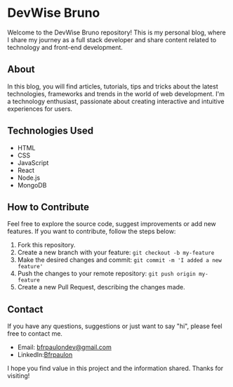# DevWise Bruno

Welcome to the DevWise Bruno repository! This is my personal blog, where I share my journey as a full stack developer and share content related to technology and front-end development.

## About

In this blog, you will find articles, tutorials, tips and tricks about the latest technologies, frameworks and trends in the world of web development. I'm a technology enthusiast, passionate about creating interactive and intuitive experiences for users.

## Technologies Used

- HTML
- CSS
- JavaScript
- React
- Node.js
- MongoDB

## How to Contribute

Feel free to explore the source code, suggest improvements or add new features. If you want to contribute, follow the steps below:

1. Fork this repository.
2. Create a new branch with your feature: `git checkout -b my-feature`
3. Make the desired changes and commit: `git commit -m 'I added a new feature'`
4. Push the changes to your remote repository: `git push origin my-feature`
5. Create a new Pull Request, describing the changes made.

## Contact

If you have any questions, suggestions or just want to say "hi", please feel free to contact me.

- Email: bfrpaulondev@gmail.com
- LinkedIn:[Bfrpaulon](https://www.linkedin.com/in/bfrpaulon)

I hope you find value in this project and the information shared. Thanks for visiting!
